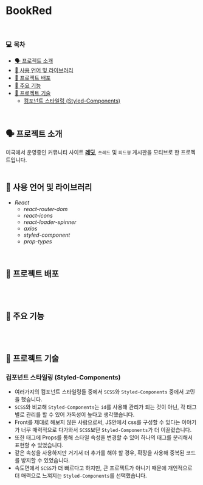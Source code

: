 # BookRed   
<br>

### 💻  목차
* [🗣 프로젝트 소개](#-프로젝트-소개)
* [🏫 사용 언어 및 라이브러리](#-사용-언어-및-라이브러리)
* [📀 프로젝트 배포](#-프로젝트-배포)
* [🤖 주요 기능](#-주요-기능)
* [📄 프로젝트 기술](#-프로젝트-기술)
  - [컴포넌트 스타일링 (Styled-Components)](#컴포넌트-스타일링-styled-components)
</br>

## 🗣 프로젝트 소개   
미국에서 운영중인 커뮤니티 사이트 [__레딧__](www.reddit.com, "Go Reddit"), `쓰레드` 및 `피드형` 게시판을 모티브로 한 프로젝트입니다.
</br>
</br>

## 🏫 사용 언어 및 라이브러리
- *React*
  - *react-router-dom*
  - *react-icons*
  - *react-loader-spinner*
  - *axios*
  - *styled-component*  
  - *prop-types*
</br>

## 📀 프로젝트 배포       

</br>
</br>

## 🤖 주요 기능

</br>
</br>

## 📄 프로젝트 기술

### 컴포넌트 스타일링 (Styled-Components)
- 여러가지의 컴포넌트 스타일링들 중에서 `SCSS`와 `Styled-Components` 중에서 고민을 했습니다.
- `SCSS`와 비교해 `Styled-Components`는 `id`를 사용해 관리가 되는 것이 아닌, 각 태그별로 관리를 할 수 있어 가독성이 높다고 생각했습니다.
- Front를 제대로 해보지 않은 사람으로써, JS안에서 css를 구성할 수 있다는 이야기가 너무 매력적으로 다가와서 `SCSS`보단 `Styled-Components`가 더 이끌렸습니다.
- 또한 태그에 Props를 통해 스타일 속성을 변경할 수 있어 하나의 태그를 분리해서 표현할 수 있었습니다.
- 같은 속성을 사용하지만 거기서 더 추가를 해야 할 경우, 확장을 사용해 중복된 코드를 방지할 수 있었습니다.
- 속도면에서 `SCSS`가 더 빠르다고 하지만, 큰 프로젝트가 아니기 때문에 개인적으로 더 매력으로 느껴지는 `Styled-Components`를 선택했습니다.
